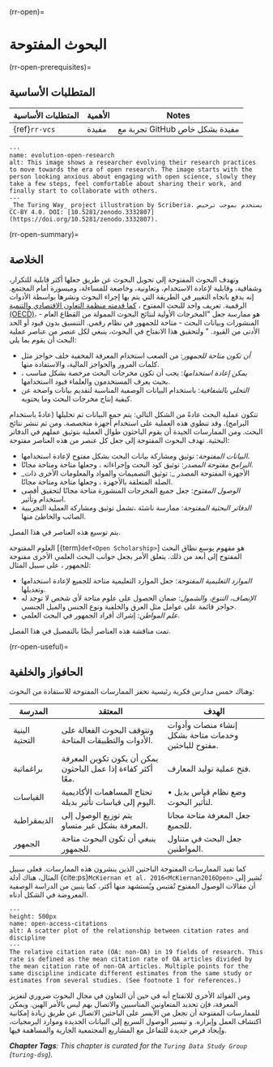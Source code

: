 (rr-open)=
# البحوث المفتوحة

(rr-open-prerequisites)=
## المتطلبات الأساسية

| المتطلبات الأساسية | الأهمية | Notes                          |
| ------------------ | ------- | ------------------------------ |
| {ref}`rr-vcs`      | مفيدة   | تجربة مع GitHub مفيدة بشكل خاص |


```{figure} ../figures/evolution-open-research.jpg
---
name: evolution-open-research
alt: This image shows a researcher evolving their research practices to move towards the era of open research. The image starts with the person looking anxious about engaging with open science, slowly they take a few steps, feel comfortable about sharing their work, and finally start to collaborate with others.
---
_The Turing Way_ project illustration by Scriberia. يستخدم بموجب ترخيص CC-BY 4.0. DOI: [10.5281/zenodo.3332807](https://doi.org/10.5281/zenodo.3332807).
```

(rr-open-summary)=
## الخلاصة

وتهدف البحوث المفتوحة إلى تحويل البحوث عن طريق جعلها أكثر قابلية للتكرار، وشفافية، وقابلية لإعادة الاستخدام، وتعاونية، وخاضعة للمساءلة، وميسورة أمام المجتمع. إنه يدفع باتجاه التغيير في الطريقة التي يتم بها إجراء البحوث ونشرها بواسطة الأدوات الرقمية. تعريف واحد للبحث المفتوح ، [كما قدمته منظمة التعاون الاقتصادي والتنمية (OECD)](https://www.fct.pt/dsi/docs/Making_Open_Science_a_Reality.pdf "Making Open Science a Reality, OECD Science, Technology and Industry Policy Papers No. 25")، هو ممارسة جعل "المخرجات الأولية لنتائج البحوث الممولة من القطاع العام - المنشورات وبيانات البحث - متاحة للجمهور في نظام رقمي. التنسيق بدون قيود أو الحد الأدنى من القيود. " ولتحقيق هذا الانفتاح في البحوث، ينبغي لكل عنصر من عناصر عملية البحث أن يقوم بما يلي:

- _أن تكون متاحة للجمهور_: من الصعب استخدام المعرفة المخفية خلف حواجز مثل كلمات المرور والحواجز  المالية، والاستفادة منها.
- _يمكن إعادة استخدامها_: يجب أن تكون مخرجات البحث مرخصة بشكل مناسب ، بحيث يعرف المستخدمون والعلماء قيود ااستخدامها.
- _التحلي بالشفافية_: باستخدام البيانات الوصفية المناسبة لتقديم بيانات واضحة عن كيفية إنتاج مخرجات البحث وما يحتويه.

تتكون عملية البحث عادةً من الشكل التالي: يتم جمع البيانات ثم تحليلها (عادةً باستخدام البرامج). وقد تنطوي هذه العملية على استخدام أجهزة متخصصة. ومن ثم تنشر نتائج البحث. ومن الممارسات الجيدة أن يقوم الباحثون طوال العملية بتوثيق عملهم في الدفاتر البحثية. تهدف البحوث المفتوحة إلى جعل كل عنصر من هذه العناصر مفتوحة:

- _البيانات المفتوحة_: توثيق ومشاركة بيانات البحث بشكل مفتوح لإعادة استخدامها.
- _البرامج مفتوحة المصدر_: توثيق كود البحث وإجراءاته ، وجعلها متاحة ومتاحة مجانًا.
- _الأجهزة المفتوحة المصدر _: توثيق التصميمات والمواد والمعلومات الأخرى ذات الصلة المتعلقة بالأجهزة ، وجعلها متاحة ومتاحة مجانًا.
- _الوصول المفتوح_: جعل جميع المخرجات المنشورة متاحة مجانًا لتحقيق أقصى استخدام وتأثير.
- _الدفاتر البحثية المفتوحة_: ممارسة ناشئة ،تشمل توثيق ومشاركة العملية التجريبية الصائب والخاطئ منها.

يتم توسيع هذه العناصر في هذا الفصل.

العلوم المفتوحة [{term}`def<Open Scholarship>`] هو مفهوم يوسع نطاق البحث المفتوح إلى أبعد من ذلك. يتعلق الأمر بجعل جوانب البحث العلمي الأخرى مفتوحة للجمهور ، على سبيل المثال:

- _الموارد التعليمية المفتوحة_: جعل الموارد التعليمية متاحة للجميع لإعادة استخدامها وتعديلها.
- _الإنصاف، التنوع، والشمول_: ضمان الحصول على علوم متاحة لأي شخص لا توجد له حواجز قائمة على عوامل مثل العرق والخلفية ونوع الجنس والميل الجنسي.
- _علم المواطن_: إشراك أفراد الجمهور في البحث العلمي.

تمت مناقشة هذه العناصر أيضًا بالتفصيل في هذا الفصل.

(rr-open-useful)=
## الحافواز والخلفية

وهناك خمس مدارس فكرية رئيسية تحفز الممارسات المفتوحة للاستفادة من البحوث:

| المدرسة        | المعتقد                                                      | الهدف                                                |
| -------------- | ------------------------------------------------------------ | ---------------------------------------------------- |
| البنية التحتية | وتتوقف البحوث الفعالة على الأدوات والتطبيقات المتاحة.        | إنشاء منصات وأدوات وخدمات متاحة بشكل مفتوح للباحثين. |
| براغماتية      | يمكن أن يكون تكوين المعرفة أكثر كفاءة إذا عمل الباحثون معًا. | فتح عملية توليد المعارف.                             |
| القياسات       | تحتاج المساهمات الأكاديمية اليوم إلى قياسات تأثير بديلة.     | • وضع نظام قياس بديل لتأثير البحوث.                  |
| الديمقراطية    | يتم توزيع الوصول إلى المعرفة بشكل غير متساو.                 | جعل المعرفة متاحة مجانا للجميع.                      |
| الجمهور        | ينبغي أن تكون البحوث متاحة للجمهور.                          | جعل البحث في متناول المواطنين.                       |

كما تفيد الممارسات المفتوحة الباحثين الذين ينشرون هذه الممارسات. فعلى سبيل المثال، هناك أدلة {cite:ps}`McKiernan et al. 2016<McKiernan2016Open>` تُشير إلى أن مقالات الوصول المفتوح تُقتبس ويُستشهد منها أكثر، كما يتبين من الدراسة الوصفية المعروضة في الشكل أدناه.

```{figure} ../figures/open-access-citations.jpg
---
height: 500px
name: open-access-citations
alt: A scatter plot of the relationship between citation rates and discipline
---
The relative citation rate (OA: non-OA) in 19 fields of research. This rate is defined as the mean citation rate of OA articles divided by the mean citation rate of non-OA articles. Multiple points for the same discipline indicate different estimates from the same study or estimates from several studies. (See footnote 1 for references.)
```

ومن الفوائد الأخرى للانفتاح أنه في حين أن التعاون في مجال البحوث ضروري لتعزيز المعرفة، فإن تحديد المتعاونين المناسبين والاتصال بهم ليس بالأمر الهين. ويمكن للممارسات المفتوحة أن تجعل من الأيسر على الباحثين الاتصال عن طريق زيادة إمكانية اكتشاف العمل وإبرازه. و تيسير الوصول السريع إلى البيانات الجديدة وموارد البرمجيات، وإيجاد فرص جديدة للتفاعل مع المشاريع المجتمعية الجارية والمساهمة فيها.

***Chapter Tags**: This chapter is curated for the `Turing Data Study Group` (`turing-dsg`).*

